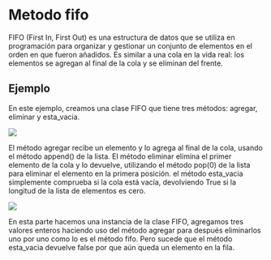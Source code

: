 # Metodo fifo
FIFO (First In, First Out) es una estructura de datos que se utiliza en programación para organizar y gestionar un conjunto de elementos en el orden en que fueron añadidos. Es similar a una cola en la vida real: los elementos se agregan al final de la cola y se eliminan del frente.

## Ejemplo
En este ejemplo, creamos una clase FIFO que tiene tres métodos: agregar, eliminar y esta_vacia.

![](https://cdn.discordapp.com/attachments/980278659657138216/1084266507871207565/image.png)

El método agregar recibe un elemento y lo agrega al final de la cola, usando el método append() de la lista.
El método eliminar elimina el primer elemento de la cola y lo devuelve, utilizando el método pop(0) de la lista para eliminar el elemento en la primera posición.
el método esta_vacia simplemente comprueba si la cola está vacía, devolviendo True si la longitud de la lista de elementos es cero.

![](https://cdn.discordapp.com/attachments/980278659657138216/1084269276048916520/image.png)

En esta parte hacemos una instancia de la clase FIFO, agregamos tres valores enteros haciendo uso del método agregar para después eliminarlos uno por uno como lo es el método fifo.
Pero sucede que el método esta_vacia devuelve false por que aún queda un elemento en la fila.
